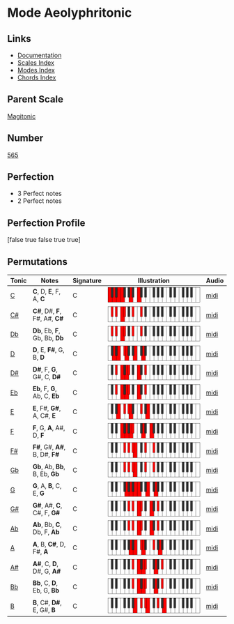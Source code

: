 # Mode Aeolyphritonic

## Links

- [Documentation](index.md)
- [Scales Index](Scales.md)
- [Modes Index](Modes.md)
- [Chords Index](Chords.md)

## Parent Scale

[Magitonic](ScaleMagitonic.md)

## Number

[565](https://ianring.com/musictheory/scales/565)

## Perfection

- 3 Perfect notes
- 2 Perfect notes

## Perfection Profile

[false true false true true]

## Permutations

| Tonic | Notes | Signature | Illustration | Audio |
|-------|-------|-----------|--------------|-------|
| [C](ModeCNaturalAeolyphritonic.md) | **C**, D, **E**, F, A, **C** | C | ![CNaturalAeolyphritonic](ModeCNaturalAeolyphritonic.png) | [midi](https://github.com/edipermadi/music/blob/main/docs/ModeCNaturalAeolyphritonic.mid?raw=true) |
| [C#](ModeCSharpAeolyphritonic.md) | **C#**, D#, **F**, F#, A#, **C#** | C | ![CSharpAeolyphritonic](ModeCSharpAeolyphritonic.png) | [midi](https://github.com/edipermadi/music/blob/main/docs/ModeCSharpAeolyphritonic.mid?raw=true) |
| [Db](ModeDFlatAeolyphritonic.md) | **Db**, Eb, **F**, Gb, Bb, **Db** | C | ![DFlatAeolyphritonic](ModeDFlatAeolyphritonic.png) | [midi](https://github.com/edipermadi/music/blob/main/docs/ModeDFlatAeolyphritonic.mid?raw=true) |
| [D](ModeDNaturalAeolyphritonic.md) | **D**, E, **F#**, G, B, **D** | C | ![DNaturalAeolyphritonic](ModeDNaturalAeolyphritonic.png) | [midi](https://github.com/edipermadi/music/blob/main/docs/ModeDNaturalAeolyphritonic.mid?raw=true) |
| [D#](ModeDSharpAeolyphritonic.md) | **D#**, F, **G**, G#, C, **D#** | C | ![DSharpAeolyphritonic](ModeDSharpAeolyphritonic.png) | [midi](https://github.com/edipermadi/music/blob/main/docs/ModeDSharpAeolyphritonic.mid?raw=true) |
| [Eb](ModeEFlatAeolyphritonic.md) | **Eb**, F, **G**, Ab, C, **Eb** | C | ![EFlatAeolyphritonic](ModeEFlatAeolyphritonic.png) | [midi](https://github.com/edipermadi/music/blob/main/docs/ModeEFlatAeolyphritonic.mid?raw=true) |
| [E](ModeENaturalAeolyphritonic.md) | **E**, F#, **G#**, A, C#, **E** | C | ![ENaturalAeolyphritonic](ModeENaturalAeolyphritonic.png) | [midi](https://github.com/edipermadi/music/blob/main/docs/ModeENaturalAeolyphritonic.mid?raw=true) |
| [F](ModeFNaturalAeolyphritonic.md) | **F**, G, **A**, A#, D, **F** | C | ![FNaturalAeolyphritonic](ModeFNaturalAeolyphritonic.png) | [midi](https://github.com/edipermadi/music/blob/main/docs/ModeFNaturalAeolyphritonic.mid?raw=true) |
| [F#](ModeFSharpAeolyphritonic.md) | **F#**, G#, **A#**, B, D#, **F#** | C | ![FSharpAeolyphritonic](ModeFSharpAeolyphritonic.png) | [midi](https://github.com/edipermadi/music/blob/main/docs/ModeFSharpAeolyphritonic.mid?raw=true) |
| [Gb](ModeGFlatAeolyphritonic.md) | **Gb**, Ab, **Bb**, B, Eb, **Gb** | C | ![GFlatAeolyphritonic](ModeGFlatAeolyphritonic.png) | [midi](https://github.com/edipermadi/music/blob/main/docs/ModeGFlatAeolyphritonic.mid?raw=true) |
| [G](ModeGNaturalAeolyphritonic.md) | **G**, A, **B**, C, E, **G** | C | ![GNaturalAeolyphritonic](ModeGNaturalAeolyphritonic.png) | [midi](https://github.com/edipermadi/music/blob/main/docs/ModeGNaturalAeolyphritonic.mid?raw=true) |
| [G#](ModeGSharpAeolyphritonic.md) | **G#**, A#, **C**, C#, F, **G#** | C | ![GSharpAeolyphritonic](ModeGSharpAeolyphritonic.png) | [midi](https://github.com/edipermadi/music/blob/main/docs/ModeGSharpAeolyphritonic.mid?raw=true) |
| [Ab](ModeAFlatAeolyphritonic.md) | **Ab**, Bb, **C**, Db, F, **Ab** | C | ![AFlatAeolyphritonic](ModeAFlatAeolyphritonic.png) | [midi](https://github.com/edipermadi/music/blob/main/docs/ModeAFlatAeolyphritonic.mid?raw=true) |
| [A](ModeANaturalAeolyphritonic.md) | **A**, B, **C#**, D, F#, **A** | C | ![ANaturalAeolyphritonic](ModeANaturalAeolyphritonic.png) | [midi](https://github.com/edipermadi/music/blob/main/docs/ModeANaturalAeolyphritonic.mid?raw=true) |
| [A#](ModeASharpAeolyphritonic.md) | **A#**, C, **D**, D#, G, **A#** | C | ![ASharpAeolyphritonic](ModeASharpAeolyphritonic.png) | [midi](https://github.com/edipermadi/music/blob/main/docs/ModeASharpAeolyphritonic.mid?raw=true) |
| [Bb](ModeBFlatAeolyphritonic.md) | **Bb**, C, **D**, Eb, G, **Bb** | C | ![BFlatAeolyphritonic](ModeBFlatAeolyphritonic.png) | [midi](https://github.com/edipermadi/music/blob/main/docs/ModeBFlatAeolyphritonic.mid?raw=true) |
| [B](ModeBNaturalAeolyphritonic.md) | **B**, C#, **D#**, E, G#, **B** | C | ![BNaturalAeolyphritonic](ModeBNaturalAeolyphritonic.png) | [midi](https://github.com/edipermadi/music/blob/main/docs/ModeBNaturalAeolyphritonic.mid?raw=true) |
